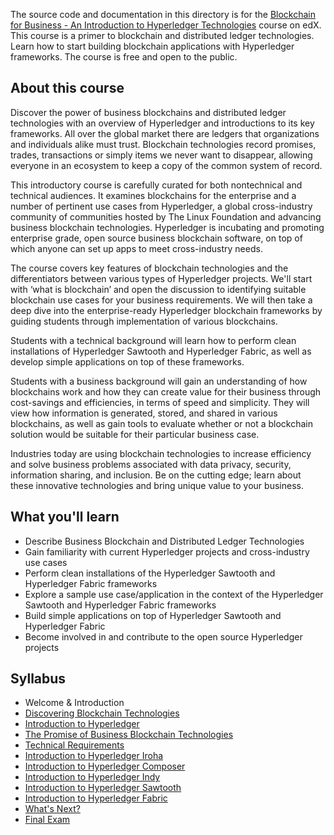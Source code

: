 The source code and documentation in this directory is for the [Blockchain for Business - An Introduction to Hyperledger Technologies](https://www.edx.org/course/blockchain-business-introduction-linuxfoundationx-lfs171x) course on edX. This course is a primer to blockchain and distributed ledger technologies. Learn how to start building blockchain applications with Hyperledger frameworks. The course is free and open to the public.


## About this course

Discover the power of business blockchains and distributed ledger technologies with an overview of Hyperledger and introductions to its key frameworks. All over the global market there are ledgers that organizations and individuals alike must trust. Blockchain technologies record promises, trades, transactions or simply items we never want to disappear, allowing everyone in an ecosystem to keep a copy of the common system of record.

This introductory course is carefully curated for both nontechnical and technical audiences. It examines blockchains for the enterprise and a number of pertinent use cases from Hyperledger, a global cross-industry community of communities hosted by The Linux Foundation and advancing business blockchain technologies. Hyperledger is incubating and promoting enterprise grade, open source business blockchain software, on top of which anyone can set up apps to meet cross-industry needs.

The course covers key features of blockchain technologies and the differentiators between various types of Hyperledger projects. We'll start with ‘what is blockchain’ and open the discussion to identifying suitable blockchain use cases for your business requirements. We will then take a deep dive into the enterprise-ready Hyperledger blockchain frameworks by guiding students through implementation of various blockchains.

Students with a technical background will learn how to perform clean installations of Hyperledger Sawtooth and Hyperledger Fabric, as well as develop simple applications on top of these frameworks.

Students with a business background will gain an understanding of how blockchains work and how they can create value for their business through cost-savings and efficiencies, in terms of speed and simplicity. They will view how information is generated, stored, and shared in various blockchains, as well as gain tools to evaluate whether or not a blockchain solution would be suitable for their particular business case.

Industries today are using blockchain technologies to increase efficiency and solve business problems associated with data privacy, security, information sharing, and inclusion. Be on the cutting edge; learn about these innovative technologies and bring unique value to your business.

## What you'll learn
* Describe Business Blockchain and Distributed Ledger Technologies
* Gain familiarity with current Hyperledger projects and cross-industry use cases
* Perform clean installations of the Hyperledger Sawtooth and Hyperledger Fabric frameworks
* Explore a sample use case/application in the context of the Hyperledger Sawtooth and Hyperledger Fabric frameworks
* Build simple applications on top of Hyperledger Sawtooth and Hyperledger Fabric
* Become involved in and contribute to the open source Hyperledger projects

## Syllabus

* Welcome & Introduction
* [Discovering Blockchain Technologies](docs/discovering-blockchain-technologies.md)
* [Introduction to Hyperledger](docs/introduction-to-hyperledger.md)
* [The Promise of Business Blockchain Technologies](docs/the-promise-of-business-blockchain-technologies.md)
* [Technical Requirements](docs/technical-requirements.md)
* [Introduction to Hyperledger Iroha](docs/introduction-to-hyperledger-iroha.md)
* [Introduction to Hyperledger Composer](docs/introduction-to-hyperledger-composer.md)
* [Introduction to Hyperledger Indy](docs/introduction-to-hyperledger-indy.md)
* [Introduction to Hyperledger Sawtooth](docs/introduction-to-hyperledger-sawtooth.md)
* [Introduction to Hyperledger Fabric](docs/introduction-to-hyperledger-fabric.md)
* [What's Next?](docs/whats-next.md)
* [Final Exam](docs/final-exam.md)
